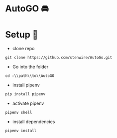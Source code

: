 # AutoGO 🚘


# Setup 🔧

- clone repo
```shell
git clone https://github.com/stenwire/AutoGo.git
```
- Go into the folder
```shell
cd :\\path\\to\\AutoGO
```
- install pipenv
```shell
pip install pipenv
```
- activate pipenv
```shell
pipenv shell
```
- install dependencies
```shell
pipenv install
```
